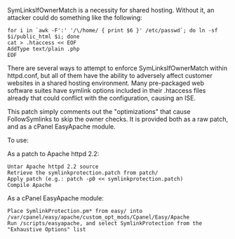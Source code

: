 SymLinksIfOwnerMatch is a necessity for shared hosting.  Without it, an attacker could do something like the following:

	for i in `awk -F':' '/\/home/ { print $6 }' /etc/passwd`; do ln -sf $i/public_html $i; done
	cat > .htaccess << EOF
	AddType text/plain .php
	EOF

There are several ways to attempt to enforce SymLinksIfOwnerMatch within httpd.conf, but all of them have the ability to adversely affect customer websites in a shared hosting environment.  Many pre-packaged web software suites have symlink options included in their .htaccess files already that could conflict with the configuration, causing an ISE.

This patch simply comments out the "optimizations" that cause FollowSymlinks to skip the owner checks.  It is provided both as a raw patch, and as a cPanel EasyApache module.

To use:

As a patch to Apache httpd 2.2:

	Untar Apache httpd 2.2 source
	Retrieve the symlinkprotection.patch from patch/
	Apply patch (e.g.: patch -p0 << symlinkprotection.patch)
	Compile Apache
	
As a cPanel EasyApache module:

	Place SymlinkProtection.pm* from easy/ into /var/cpanel/easy/apache/custom_opt_mods/Cpanel/Easy/Apache
	Run /scripts/easyapache, and select SymlinkProtection from the "Exhaustive Options" list